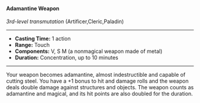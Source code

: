#### Adamantine Weapon
*3rd-level transmutation* (Artificer,Cleric,Paladin)
___
- **Casting Time:** 1 action
- **Range:** Touch
- **Components:** V, S M (a nonmagical weapon made of metal)
- **Duration:** Concentration, up to 10 minutes
---
Your weapon becomes adamantine, almost
indestructible and capable of cutting steel. You have
a +1 bonus to hit and damage rolls and the weapon
deals double damage against structures and objects.
The weapon counts as adamantine and magical, and
its hit points are also doubled for the duration.
